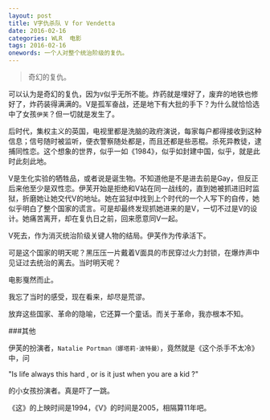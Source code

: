 ```yaml
---
layout: post
title: V字仇杀队 V for Vendetta
date: 2016-02-16
categories: WLR  电影
tags: 2016-02-16
onewords: 一个人对整个统治阶级的复仇。
---
```

> 奇幻的复仇。

可以认为是奇幻的复仇，因为`V`似乎无所不能。炸药就是埋好了，废弃的地铁也修好了，炸药装得满满的。V是孤军奋战，还是地下有大批的手下？为什么就恰恰选中了女孩`伊芙`？但一切就是发生了。

后时代，集权主义的英国，电视里都是洗脑的政府演说，每家每户都得接收到这种信息；信号随时被监听，便衣警察随处都是，而且还都是些恶棍。杀死异教徒，逮捕同性恋。这个想象的世界，似乎一如《1984》，似乎如封建中国，似乎，就是此时此刻此地。

V是生化实验的牺牲品，或者说是诞生物。不知道他是不是进去前是Gay，但反正后来他至少是双性恋。伊芙开始是拒绝和V站在同一战线的，直到她被抓进旧时监狱，折磨她让她交代V的地址。她在监狱中找到上个时代的一个人写下的自传，她似乎明白了整个国家的谎言。可是却最终发现抓她进来的是V，一切不过是V的设计。她痛苦离开，却在复仇日之前，回来愿意同V一起。

V死去，作为消灭统治阶级关键人物的结局。伊芙作为传承活下。

可是这个国家的明天呢？黑压压一片戴着V面具的市民穿过火力封锁，在爆炸声中见证过去统治的离去。当时明天呢？

电影戛然而止。

我忘了当时的感受，现在看来，却尽是荒谬。

放弃这些国家、革命的隐喻，它还算一个童话。而关于革命，我亦根本不知。


###其他

伊芙的扮演者，`Natalie Portman（娜塔莉·波特曼）`，竟然就是《这个杀手不太冷》中，问

"Is life always this hard , or is it just when you are a kid ?"

的小女孩扮演者。真是吓了一跳。

《这》的上映时间是1994，《V》的时间是2005，相隔算11年吧。
